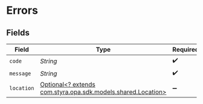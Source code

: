 # Errors


## Fields

| Field                                                                                           | Type                                                                                            | Required                                                                                        | Description                                                                                     |
| ----------------------------------------------------------------------------------------------- | ----------------------------------------------------------------------------------------------- | ----------------------------------------------------------------------------------------------- | ----------------------------------------------------------------------------------------------- |
| `code`                                                                                          | *String*                                                                                        | :heavy_check_mark:                                                                              | N/A                                                                                             |
| `message`                                                                                       | *String*                                                                                        | :heavy_check_mark:                                                                              | N/A                                                                                             |
| `location`                                                                                      | [Optional<? extends com.styra.opa.sdk.models.shared.Location>](../../models/shared/Location.md) | :heavy_minus_sign:                                                                              | N/A                                                                                             |